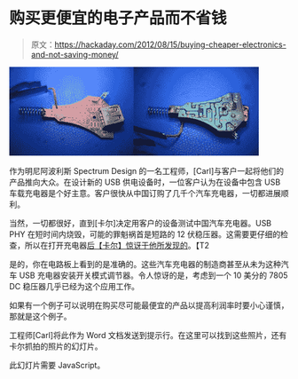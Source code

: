 # 购买更便宜的电子产品而不省钱

> 原文：<https://hackaday.com/2012/08/15/buying-cheaper-electronics-and-not-saving-money/>

[![](img/67c0ba8dee900c88b6794b5efc0d35ab.png "3")](http://hackaday.com/wp-content/uploads/2012/08/3.jpg)

作为明尼阿波利斯 Spectrum Design 的一名工程师，[Carl]与客户一起将他们的产品推向大众。在设计新的 USB 供电设备时，一位客户认为在设备中包含 USB 车载充电器是个好主意。客户很快从中国订购了几千个汽车充电器，一切都进展顺利。

当然，一切都很好，直到[卡尔]决定用客户的设备测试中国汽车充电器。USB PHY 在短时间内烧毁，可能的罪魁祸首是短路的 12 伏稳压器。这需要更仔细的检查，所以在打开充电器[后【卡尔】惊讶于他所发现的](http://hackaday.com/wp-content/uploads/2012/08/3.jpg)。【T2

是的，你在电路板上看到的是准确的。这些汽车充电器的制造商甚至从未为这种汽车 USB 充电器安装开关模式调节器。令人惊讶的是，考虑到一个 10 美分的 7805 DC 稳压器几乎已经为这个应用工作。

如果有一个例子可以说明在购买尽可能最便宜的产品以提高利润率时要小心谨慎，那就是这个例子。

工程师[Carl]将此作为 Word 文档发送到提示行。在这里可以找到这些照片，还有卡尔抓拍的照片的幻灯片。

此幻灯片需要 JavaScript。